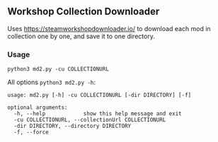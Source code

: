 ## Workshop Collection Downloader

Uses https://steamworkshopdownloader.io/ to download each mod in collection one by one, and save it to one directory. 

### Usage

`python3 md2.py -cu COLLECTIONURL`

All options `python3 md2.py -h`:
```
usage: md2.py [-h] -cu COLLECTIONURL [-dir DIRECTORY] [-f]

optional arguments:
  -h, --help            show this help message and exit
  -cu COLLECTIONURL, --collectionUrl COLLECTIONURL
  -dir DIRECTORY, --directory DIRECTORY
  -f, --force
```
